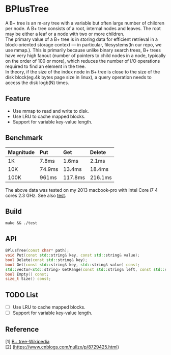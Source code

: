 # BPlusTree
A B+ tree is an m-ary tree with a variable but often large number of children per node. A B+ tree consists of a root, internal nodes and leaves. The root may be either a leaf or a node with two or more children.\
The primary value of a B+ tree is in storing data for efficient retrieval in a block-oriented storage context — in particular, filesystems(In our repo, we use mmap.). This is primarily because unlike binary search trees, B+ trees have very high fanout (number of pointers to child nodes in a node, typically on the order of 100 or more), which reduces the number of I/O operations required to find an element in the tree.\
In theory, if the size of the index node in B+ tree is close to the size of the disk block(eg.4k bytes page size in linux), a query operation needs to access the disk logb(N) times.
## Feature
  * Use mmap to read and write to disk.
  * Use LRU to cache mapped blocks.
  * Support for variable key-value length.
## Benchmark
  Magnitude    | Put         | Get        | Delete     |
  :----------- | :-----------| :----------|:-----------|
  1K           | 7.8ms       | 1.6ms      | 2.1ms      |
  10K          | 74.9ms      | 13.4ms     | 18.4ms     |
  100K         | 961ms       | 117.8ms    | 216.1ms    |
  
The above data was tested on my 2013 macbook-pro with Intel Core i7 4 cores 2.3 GHz.
See also [test](test.cc).
## Build
```
make && ./test
```
## API
```C++
BPlusTree(const char* path);
void Put(const std::string& key, const std::string& value);
bool Delete(const std::string& key);
bool Get(const std::string& key, std::string& value) const;
std::vector<std::string> GetRange(const std::string& left, const std::string& right) const;
bool Empty() const;
size_t Size() const;
```
## TODO List
- [ ] Use LRU to cache mapped blocks.
- [ ] Support for variable key-value length.
## Reference
[1] [B+ tree-Wikipedia](https://en.wikipedia.org/wiki/B%2B_tree)\
[2] (https://www.cnblogs.com/nullzx/p/8729425.html)
